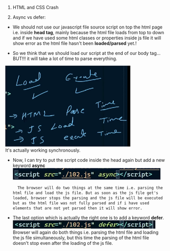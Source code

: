 1. HTML and CSS Crash

2. Async vs defer:
- We should not use our javascript file source script on top the html page i.e. inside <b>head tag</b>, mainly because the html file loads from top to down and if we have used some html classes or properties inside js file it will show error as the html file hasn't been <b>loaded/parsed</b> yet.!

- So we think that we should load our script at the end of our body tag... BUT!!! it will take a lot of time to parse everything.

![Alt text](image-1.png) <br>
It's actually working synchronously.

- Now, I can try to put the script code inside the head again but add a new keyword <b>async</b>
![Alt text](image-2.png) <br>

        The browser will do two things at the same time i.e. parsing the html file and load the js file. But as soon as the js file get's loaded, browser stops the parsing and the js file will be executed but as the html file was not fully parsed and if i have used elements that are not yet parsed then it will show error.

- The last option which is actually the right one is to add a keyword <b>defer</b>.
![Alt text](image.png) <br>
Browser will again do both things i.e. parsing the html file and loading the js file simultaneously, but this time the parsing of the html file doesn't stop even after the loading of the js file.


